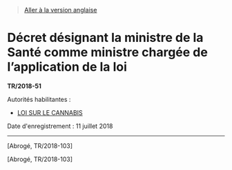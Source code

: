 > [Aller à la version anglaise](/en/Regulations/Statutory%20Instruments/2018/51.md)

# Décret désignant la ministre de la Santé comme ministre chargée de l’application de la loi

**TR/2018-51**

Autorités habilitantes : 
- [LOI SUR LE CANNABIS](/fr/Lois/Lois%20du%20Canada/2018/ch.%2016.md)

Date d'enregistrement : 11 juillet 2018

----------


[Abrogé, TR/2018-103]

[Abrogé, TR/2018-103]


